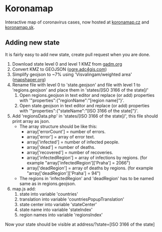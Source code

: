 # Koronamap
Interactive map of coronavirus cases, now hosted at [koronamap.cz](https://koronamap.cz) and [koronamap.sk](https://koronamap.sk).

## Adding new state
It is fairly easy to add new state, create pull request when you are done.
1. Download state level 0 and level 1 KMZ from [gadm.org](https://gadm.org/download_country_v3.html)
1. Convert KMZ to GEOJSON ([ogre.adc4gis.com](https://ogre.adc4gis.com/))
1. Simplify geojson to ~7% using 'Visvalingam/weighted area' ([mapshaper.org](https://mapshaper.org/))
1. Rename file with level 0 to 'state.geojson' and file with level 1 to 'regions.geojson' and place them in 'states/[ISO 3166 of the state]/'
   1. Open regions.geojson in text editor and replace (or add) properties with '"properties":{"regionName":"[region name]"}'.
   1. Open state.geojson in text editor and replace (or add) properties with '"properties":{"stateName":"[ISO 3166 of the state]"}'.
1. Add 'regionsData.php' in 'states/[ISO 3166 of the state]/', this file should print array as json.
   * The array structure should be like this:
      * array['errorCount'] = number of errors.
      * array['error'] = array of error text.
      * array['infected'] = number of infected people.
      * array['dead'] = number of deaths.
      * array['recovered'] = number of recoveries.
      * array['infectedRegion'] = array of infections by regions. (for example "array['infectedRegion']['Praha'] = 2066")
      * array['deadRegion'] = array of deaths by regions. (for example "array['deadRegion']['Praha'] = 94")
   * The regions in 'infectedRegion' and 'deadRegion' has to be named same as in regions.geojson.
1. map.js add:
   1. state into variable 'countries'
   1. translation into variable 'countriesPopupTranslation'
   1. state center into variable 'stateCenter'
   1. state name into variable 'stateIndex'
   1. region names into variable 'regionsIndex'

Now your state should be visible at address/?state=[ISO 3166 of the state]
